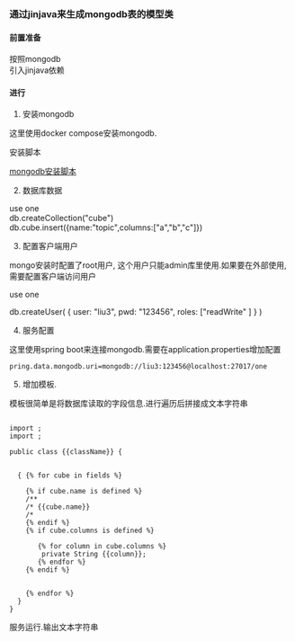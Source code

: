 ### 通过jinjava来生成mongodb表的模型类

#### 前置准备

按照mongodb    
引入jinjava依赖

#### 进行

1. 安装mongodb

这里使用docker compose安装mongodb.

安装脚本

[mongodb安装脚本](./docker-compose.yml)

2. 数据库数据

use one    
db.createCollection("cube")    
db.cube.insert({name:"topic",columns:["a","b","c"]})   

3. 配置客户端用户    

mongo安装时配置了root用户, 这个用户只能admin库里使用.如果要在外部使用,需要配置客户端访问用户

use one

db.createUser(
  {
    user: "liu3",
    pwd: "123456",
    roles: ["readWrite" ]
  }
)

4. 服务配置

这里使用spring boot来连接mongodb.需要在application.properties增加配置

```
pring.data.mongodb.uri=mongodb://liu3:123456@localhost:27017/one
```

5. 增加模板.

模板很简单是将数据库读取的字段信息.进行遍历后拼接成文本字符串

```

import ;
import ;

public class {{className}} {


  { {% for cube in fields %}

    {% if cube.name is defined %}
    /**
    /* {{cube.name}}
    /*
    {% endif %}
    {% if cube.columns is defined %}

       {% for column in cube.columns %}
        private String {{column}};
       {% endfor %}
    {% endif %}


    {% endfor %}
  }
}
```

服务运行.输出文本字符串